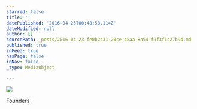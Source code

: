 ```yaml
---
starred: false
title: ''
datePublished: '2016-04-23T00:48:58.114Z'
dateModified: null
author: []
sourcePath: _posts/2016-04-23-fe0b2c31-20ce-48aa-8a54-f9f3f1c27b94.md
published: true
inFeed: true
hasPage: false
inNav: false
_type: MediaObject

---
```

![](https://the-grid-user-content.s3-us-west-2.amazonaws.com/e82ce15a-f417-4a53-a901-1ddce9da1991.jpg)

Founders